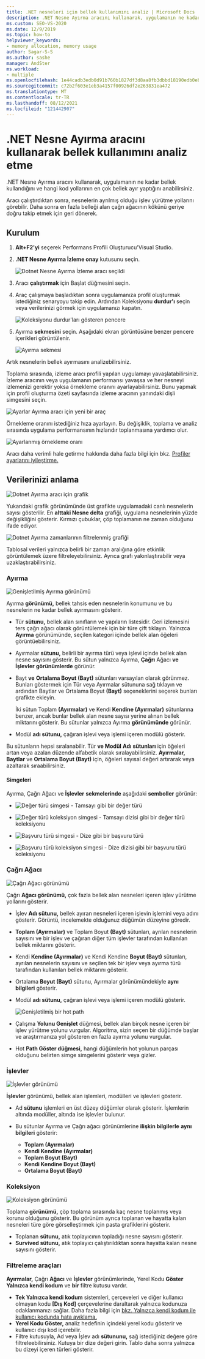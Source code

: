 ```yaml
---
title: .NET nesneleri için bellek kullanımını analiz | Microsoft Docs
description: .NET Nesne Ayırma aracını kullanarak, uygulamanın ne kadar bellek kullandığını ve hangi kod yollarının en çok bellek ayır yaptığını görüntüleme.
ms.custom: SEO-VS-2020
ms.date: 12/9/2019
ms.topic: how-to
helpviewer_keywords:
- memory allocation, memory usage
author: Sagar-S-S
ms.author: sashe
manager: AndSter
ms.workload:
- multiple
ms.openlocfilehash: 1e44cadb3edb0d91b760b1827df3d8aa8fb3dbbd18190edb0eb18f2d2cf16ff6
ms.sourcegitcommit: c72b2f603e1eb3a4157f00926df2e263831ea472
ms.translationtype: MT
ms.contentlocale: tr-TR
ms.lasthandoff: 08/12/2021
ms.locfileid: "121442907"
---
```

# <a name="analyze-memory-usage-by-using-the-net-object-allocation-tool"></a>.NET Nesne Ayırma aracını kullanarak bellek kullanımını analiz etme

.NET Nesne Ayırma aracını kullanarak, uygulamanın ne kadar bellek kullandığını ve hangi kod yollarının en çok bellek ayır yaptığını anabilirsiniz.

Aracı çalıştırdıktan sonra, nesnelerin ayrılmış olduğu işlev yürütme yollarını görebilir. Daha sonra en fazla belleği alan çağrı ağacının kökünü geriye doğru takip etmek için geri dönerek.

## <a name="setup"></a>Kurulum

1. **Alt+F2'yi** seçerek Performans Profili Oluşturucu'Visual Studio.

1. **.NET Nesne Ayırma İzleme onay** kutusunu seçin.

   ![Dotnet Nesne Ayırma İzleme aracı seçildi](../profiling/media/dotnetalloctoolselected.png "Dotnet Nesne Ayırma İzleme aracı seçildi")

1. Aracı **çalıştırmak** için Başlat düğmesini seçin.

1. Araç çalışmaya başladıktan sonra uygulamanıza profil oluşturmak istediğiniz senaryoyu takip edin. Ardından Koleksiyonu **durdur'ı** seçin veya verilerinizi görmek için uygulamanızı kapatın.

   ![Koleksiyonu durdur'ları gösteren pencere](../profiling/media/stopcollectionlighttheme.png "Koleksiyonu durdur'ları gösteren pencere")

1. Ayırma **sekmesini** seçin. Aşağıdaki ekran görüntüsüne benzer pencere içerikleri görüntülenir.

   ![Ayırma sekmesi](../profiling/media/allocationview.png "Ayırma sekmesi")

Artık nesnelerin bellek ayırmasını analizebilirsiniz.

Toplama sırasında, izleme aracı profili yapılan uygulamayı yavaşlatabilirsiniz. İzleme aracının veya uygulamanın performansı yavaşsa ve her nesneyi izlemenizi gerektir yoksa örnekleme oranını ayarlayabilirsiniz. Bunu yapmak için profil oluşturma özeti sayfasında izleme aracının yanındaki dişli simgesini seçin.

![Ayarlar Ayırma aracı için yeni bir araç](../profiling/media/dotnetallocsettings.png "Ayarlar Ayırma aracı için yeni bir araç")

Örnekleme oranını istediğiniz hıza ayarlayın. Bu değişiklik, toplama ve analiz sırasında uygulama performansının hızlandır toplanmasına yardımcı olur.

![Ayarlanmış örnekleme oranı](../profiling/media/adjustedsamplingratedotnetalloctool.png "Ayarlanmış örnekleme oranı")

Aracı daha verimli hale getirme hakkında daha fazla bilgi için bkz. [Profiler ayarlarını iyileştirme.](../profiling/optimize-profiler-settings.md)

## <a name="understand-your-data"></a>Verilerinizi anlama

![Dotnet Ayırma aracı için grafik](../profiling/media/graphdotnetalloc.png "Dotnet Ayırma aracı için grafik")

Yukarıdaki grafik görünümünde üst grafikte uygulamadaki canlı nesnelerin sayısı gösterilir. En **alttaki Nesne delta** grafiği, uygulama nesnelerinin yüzde değişikliğini gösterir. Kırmızı çubuklar, çöp toplamanın ne zaman olduğunu ifade ediyor.

![Dotnet Ayırma zamanlarının filtrelenmiş grafiği](../profiling/media/graphdotnetalloctimefiltered.png "Dotnet Ayırma zamanlarının filtrelenmiş grafiği")

Tablosal verileri yalnızca belirli bir zaman aralığına göre etkinlik görüntülemek üzere filtreleyebilirsiniz. Ayrıca grafı yakınlaştırabilir veya uzaklaştırabilirsiniz.

### <a name="allocation"></a>Ayırma

![Genişletilmiş Ayırma görünümü](../profiling/media/allocationexpandedlight.png "Genişletilmiş Ayırma görünümü")

Ayırma **görünümü,** bellek tahsis eden nesnelerin konumunu ve bu nesnelerin ne kadar bellek ayırmasını gösterir.

- Tür **sütunu,** bellek alan sınıfların ve yapıların listesidir. Geri izlemesini ters çağrı ağacı olarak görüntülemek için bir türe çift tıklayın. Yalnızca **Ayırma** görünümünde, seçilen kategori içinde bellek alan öğeleri görüntüebilirsiniz.

- Ayırmalar **sütunu,** belirli bir ayırma türü veya işlevi içinde bellek alan nesne sayısını gösterir. Bu sütun yalnızca Ayırma, **Çağrı** Ağacı **ve İşlevler** **görünümlerde** görünür.

- Bayt **ve** **Ortalama Boyut (Bayt)** sütunları varsayılan olarak görünmez. Bunları göstermek için Tür  veya  Ayırmalar sütununa sağ  tıklayın ve ardından Baytlar ve Ortalama Boyut **(Bayt)** seçeneklerini seçerek bunları grafikte ekleyin. 

   İki sütun Toplam **(Ayırmalar)** ve Kendi **Kendine (Ayırmalar)** sütunlarına benzer, ancak bunlar bellek alan nesne sayısı yerine alınan bellek miktarını gösterir. Bu sütunlar yalnızca Ayırma **görünümünde** görünür.

- Modül **adı sütunu,** çağıran işlevi veya işlemi içeren modülü gösterir.

Bu sütunların hepsi sıralanabilir. Tür **ve Modül** **Adı sütunları** için öğeleri artan veya azalan düzende alfabetik olarak sıralayabilirsiniz. **Ayırmalar,** **Baytlar** ve **Ortalama Boyut (Bayt)** için, öğeleri sayısal değeri artırarak veya azaltarak sıraabilirsiniz.

#### <a name="symbols"></a>Simgeleri

Ayırma, Çağrı Ağacı ve **İşlevler** **sekmelerinde** aşağıdaki **semboller** görünür:

- ![Değer türü simgesi](../profiling/media/valuetypeicon.png "Değer türü simgesi") - Tamsayı gibi bir değer türü

- ![Değer türü koleksiyon simgesi](../profiling/media/valuetypecollectionicon.png "Değer türü koleksiyon simgesi") - Tamsayı dizisi gibi bir değer türü koleksiyonu

- ![Başvuru türü simgesi](../profiling/media/referencetypeicon.png "Başvuru türü simgesi") - Dize gibi bir başvuru türü

- ![Başvuru türü koleksiyon simgesi](../profiling/media/referencetypecollectionicon.png "Başvuru türü koleksiyon simgesi") - Dize dizisi gibi bir başvuru türü koleksiyonu

### <a name="call-tree"></a>Çağrı Ağacı

![Çağrı Ağacı görünümü](../profiling/media/calltreelight.png "Çağrı Ağacı görünümü")

Çağrı **Ağacı görünümü,** çok fazla bellek alan nesneleri içeren işlev yürütme yollarını gösterir.

- İşlev **Adı sütunu,** bellek ayıran nesneleri içeren işlevin işlemini veya adını gösterir. Görüntü, incelemekte olduğunuz düğümün düzeyine göredir.
- **Toplam (Ayırmalar)** ve Toplam Boyut **(Bayt)** sütunları, ayrılan nesnelerin sayısını ve bir işlev ve çağıran diğer tüm işlevler tarafından kullanılan bellek miktarını gösterir.
- Kendi **Kendine (Ayırmalar)** ve Kendi Kendine **Boyut (Bayt)** sütunları, ayrılan nesnelerin sayısını ve seçilen tek bir işlev veya ayırma türü tarafından kullanılan bellek miktarını gösterir.
- Ortalama **Boyut (Bayt)** sütunu, Ayırmalar görünümündekiyle **aynı bilgileri** gösterir.
- Modül **adı sütunu,** çağıran işlevi veya işlemi içeren modülü gösterir.

   ![Genişletilmiş bir hot path](../profiling/media/hotpathlight.png "Genişletilmiş bir hot path")

- Çalışma **Yolunu Genişlet** düğmesi, bellek alan birçok nesne içeren bir işlev yürütme yolunu vurgular. Algoritma, sizin seçen bir düğümde başlar ve araştırmanıza yol gösteren en fazla ayırma yolunu vurgular.
- Hot **Path Göster düğmesi,** hangi düğümlerin hot yolunun parçası olduğunu belirten simge simgelerini gösterir veya gizler.

### <a name="functions"></a>İşlevler

![İşlevler görünümü](../profiling/media/functionslight.png "İşlevler görünümü")

**İşlevler** görünümü, bellek alan işlemleri, modülleri ve işlevleri gösterir.

- Ad **sütunu** işlemleri en üst düzey düğümler olarak gösterir. İşlemlerin altında modüller, altında ise işlevler bulunur.
- Bu sütunlar Ayırma ve Çağrı ağacı görünümlerine **ilişkin bilgilerle** **aynı bilgileri** gösterir:

  - **Toplam (Ayırmalar)**
  - **Kendi Kendine (Ayırmalar)**
  - **Toplam Boyut (Bayt)**
  - **Kendi Kendine Boyut (Bayt)**
  - **Ortalama Boyut (Bayt)**

### <a name="collection"></a>Koleksiyon

![Koleksiyon görünümü](../profiling/media/collectionlight.png "Koleksiyon görünümü")

Toplama **görünümü,** çöp toplama sırasında kaç nesne toplanmış veya korunu olduğunu gösterir. Bu görünüm ayrıca toplanan ve hayatta kalan nesneleri türe göre görselleştirmek için pasta grafiklerini gösterir.

- Toplanan **sütunu,** atık toplayıcının topladığı nesne sayısını gösterir.
- **Survived sütunu,** atık toplayıcı çalıştırıldıktan sonra hayatta kalan nesne sayısını gösterir.

### <a name="filtering-tools"></a>Filtreleme araçları

**Ayırmalar,** Çağrı **Ağacı** ve **İşlevler** görünümlerinde, Yerel Kodu **Göster Yalnızca kendi kodum** ve **bir** filtre kutusu vardır.

- **Tek Yalnızca kendi kodum** sistemleri, çerçeveleri ve diğer kullanıcı olmayan kodu **[Dış Kod]** çerçevelerine daraltarak yalnızca kodunuza odaklanmanızı sağlar. Daha fazla bilgi için [bkz. Yalnızca kendi kodum ile kullanıcı kodunda hata ayıklama.](../debugger/just-my-code.md)
- **Yerel Kodu Göster,** analiz hedefinin içindeki yerel kodu gösterir ve kullanıcı dışı kod içerebilir.
- Filtre kutusuyla, Ad veya İşlev  adı **sütununu,** sağ istediğiniz değere göre filtreleebilirsiniz. Kutuya bir dize değeri girin. Tablo daha sonra yalnızca bu dizeyi içeren türleri gösterir.
